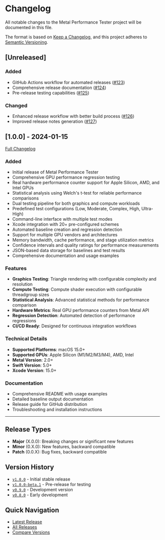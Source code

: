 # Changelog

All notable changes to the Metal Performance Tester project will be documented in this file.

The format is based on [Keep a Changelog](https://keepachangelog.com/en/1.0.0/),
and this project adheres to [Semantic Versioning](https://semver.org/spec/v2.0.0.html).

## [Unreleased]

### Added
- GitHub Actions workflow for automated releases ([#123](https://github.com/yourusername/Metal-Performance-Tester/issues/123))
- Comprehensive release documentation ([#124](https://github.com/yourusername/Metal-Performance-Tester/issues/124))
- Pre-release testing capabilities ([#125](https://github.com/yourusername/Metal-Performance-Tester/issues/125))

### Changed
- Enhanced release workflow with better build process ([#126](https://github.com/yourusername/Metal-Performance-Tester/pull/126))
- Improved release notes generation ([#127](https://github.com/yourusername/Metal-Performance-Tester/pull/127))

## [1.0.0] - 2024-01-15

[Full Changelog](https://github.com/yourusername/Metal-Performance-Tester/compare/v0.9.0...v1.0.0)

### Added
- Initial release of Metal Performance Tester
- Comprehensive GPU performance regression testing
- Real hardware performance counter support for Apple Silicon, AMD, and Intel GPUs
- Statistical analysis using Welch's t-test for reliable performance comparisons
- Dual testing pipeline for both graphics and compute workloads
- Predefined test configurations (Low, Moderate, Complex, High, Ultra-High)
- Command-line interface with multiple test modes
- Xcode integration with 20+ pre-configured schemes
- Automated baseline creation and regression detection
- Support for multiple GPU vendors and architectures
- Memory bandwidth, cache performance, and stage utilization metrics
- Confidence intervals and quality ratings for performance measurements
- JSON-based data storage for baselines and test results
- Comprehensive documentation and usage examples

### Features
- **Graphics Testing**: Triangle rendering with configurable complexity and resolution
- **Compute Testing**: Compute shader execution with configurable threadgroup sizes
- **Statistical Analysis**: Advanced statistical methods for performance comparison
- **Hardware Metrics**: Real GPU performance counters from Metal API
- **Regression Detection**: Automated detection of performance regressions
- **CI/CD Ready**: Designed for continuous integration workflows

### Technical Details
- **Supported Platforms**: macOS 15.0+
- **Supported GPUs**: Apple Silicon (M1/M2/M3/M4), AMD, Intel
- **Metal Version**: 2.0+
- **Swift Version**: 5.0+
- **Xcode Version**: 15.0+

### Documentation
- Comprehensive README with usage examples
- Detailed baseline output documentation
- Release guide for GitHub distribution
- Troubleshooting and installation instructions

---

## Release Types

- **Major** (X.0.0): Breaking changes or significant new features
- **Minor** (0.X.0): New features, backward compatible
- **Patch** (0.0.X): Bug fixes, backward compatible

## Version History

- [`v1.0.0`](https://github.com/yourusername/Metal-Performance-Tester/releases/tag/v1.0.0) - Initial stable release
- [`v1.0.0-beta.1`](https://github.com/yourusername/Metal-Performance-Tester/releases/tag/v1.0.0-beta.1) - Pre-release for testing
- [`v0.9.0`](https://github.com/yourusername/Metal-Performance-Tester/releases/tag/v0.9.0) - Development version
- [`v0.8.0`](https://github.com/yourusername/Metal-Performance-Tester/releases/tag/v0.8.0) - Early development

## Quick Navigation

- [Latest Release](https://github.com/yourusername/Metal-Performance-Tester/releases/latest)
- [All Releases](https://github.com/yourusername/Metal-Performance-Tester/releases)
- [Compare Versions](https://github.com/yourusername/Metal-Performance-Tester/compare)
